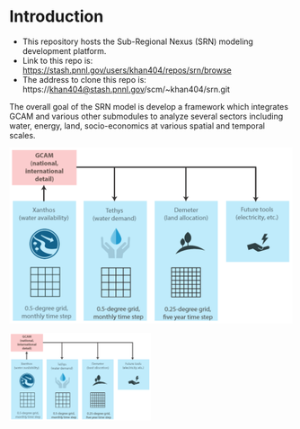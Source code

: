 

# Introduction

- This repository hosts the Sub-Regional Nexus (SRN) modeling development platform.
- Link to this repo is: https://stash.pnnl.gov/users/khan404/repos/srn/browse
- The address to clone this repo is: https://khan404@stash.pnnl.gov/scm/~khan404/srn.git

The overall goal of the SRN model is develop a framework which integrates GCAM and various other submodules to analyze several sectors including water, energy, land, socio-economics at various spatial and temporal scales. 

       
![PuTTY Configuration](READMEfigs/srn_workflow.png)


<img src="/READMEfigs/srn_workflow.png" width="50%">
